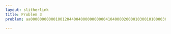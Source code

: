 ```yaml
---
layout: slitherlink
title: Problem 3
problem: aa0000000000010012044004000000000004104000020000103001010000300004032000000000004004404100400000000000

---
```

